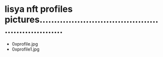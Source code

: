 # lisya nft profiles pictures.............................................................
- 0xprofile.jpg
- 0xprofile1.jpg
